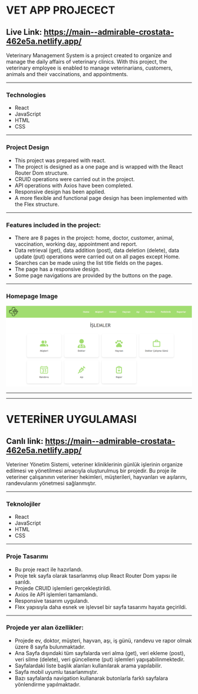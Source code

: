 # VET APP PROJECECT
## Live Link: https://main--admirable-crostata-462e5a.netlify.app/

Veterinary Management System is a project created to organize and manage the daily affairs of veterinary clinics. With this project, the veterinary employee is enabled to manage veterinarians, customers, animals and their vaccinations, and appointments.

---
### Technologies
- React
- JavaScript
- HTML
- CSS
---
### Project Design
- This project was prepared with react.
- The project is designed as a one page and is wrapped with the React Router Dom structure.
- CRUID operations were carried out in the project.
- API operations with Axios have been completed.
- Responsive design has been applied.
- A more flexible and functional page design has been implemented with the Flex structure.
---
### Features included in the project:
- There are 8 pages in the project: home, doctor, customer, animal, vaccination, working day, appointment and report.
- Data retrieval (get), data addition (post), data deletion (delete), data update (put) operations were carried out on all pages except Home.
- Searches can be made using the list title fields on the pages.
- The page has a responsive design.
- Some page navigations are provided by the buttons on the page.
---
### Homepage Image
![Home Page](/public/prtcs.png)

---
---

# VETERİNER UYGULAMASI
## Canlı link: https://main--admirable-crostata-462e5a.netlify.app/

Veteriner Yönetim Sistemi, veteriner kliniklerinin günlük işlerinin organize edilmesi ve yönetilmesi amacıyla oluşturulmuş bir projedir. Bu proje ile veteriner çalışanının veteriner hekimleri, müşterileri, hayvanları ve aşılarını, randevularını yönetmesi sağlanmıştır.

---
### Teknolojiler
- React
- JavaScript
- HTML
- CSS
---
### Proje Tasarımı
- Bu proje react ile hazırlandı.
- Proje tek sayfa olarak tasarlanmış olup React Router Dom yapısı ile sarıldı.
- Projede CRUID işlemleri gerçekleştirildi.
- Axios ile API işlemleri tamamlandı.
- Responsive tasarım uygulandı.
- Flex yapısıyla daha esnek ve işlevsel bir sayfa tasarımı hayata geçirildi.
---
### Projede yer alan özellikler:
- Projede ev, doktor, müşteri, hayvan, aşı, iş günü, randevu ve rapor olmak üzere 8 sayfa bulunmaktadır.
- Ana Sayfa dışındaki tüm sayfalarda veri alma (get), veri ekleme (post), veri silme (delete), veri güncelleme (put) işlemleri yapışabilinmektedir.
- Sayfalardaki liste başlık alanları kullanılarak arama yapılabilir.
- Sayfa mobil uyumlu tasarlanmıştır.
- Bazı sayfalarda navigation kullanarak butonlarla farklı sayfalara yönlendirme yapılmaktadır.

